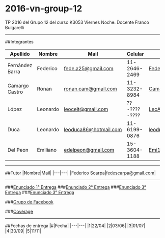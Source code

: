 # 2016-vn-group-12
TP 2016 del Grupo 12 del curso K3053 Viernes Noche. Docente Franco Bulgarelli

---

##Integrantes

|Apellido|Nombre|Mail|Celular|Github|
|---|---|---|---|---|
|Fernández Barra|Federico|fede.a25@gmail.com|11-2646-2469|[FedericoFernandezBarra](https://github.com/FedericoFernandezBarra)|
|Camargo Castro|Ronan|ronan.cam@gmail.com|11-3232-8984|[CamargoR](https://github.com/CamargoR)|
|López|Leonardo|leoceit@gmail.com|??-????-????|[LeoAristarco](https://github.com/LeoAristarco)|
|Duca|Leonardo|leoduca86@hotmail.com|11-6199-0876|[leoduca](https://github.com/leoduca)|
|Del Peon|Emiliano|edelpeon@gmail.com|15-3604-1188|[Emi1305](https://github.com/Emi1305)|

---

##Tutor
|Nombre|Mail|
|---|---|
|Federico Scarpa|fedescarpa@gmail.com|

---

###[Enunciado 1° Entrega](https://docs.google.com/document/d/17XAw_kcKj4MopI6coFzR_VE8Hg-6MFJkXd0nA0IU-aM/edit)
###[Enunciado 2° Entrega](https://docs.google.com/document/d/1hOUCw5lyVd0AG2IwgfFyyW02YcMEfoMKhuw7xsqR4Xw/edit)
###[Enunciado 3° Entrega](https://docs.google.com/document/d/1MSf0zRpzrh0_ykWDaF-wm9a4D4vZ3_WdKL__945MM8c/edit)
###[Enunciado 3° Entrega](https://docs.google.com/document/d/1tSZANdI8mfOyQrS38smCJGW90t_8CHkDLrbgwNCkUIM/edit)

###[Grupo de Facebook](https://www.facebook.com/groups/269933970012691/)

###[Coverage](http://dds-utn.github.io/2016-vn-group-12/)

---

##Fechas de entrega
|#|Fecha|
|---|---|
|1|22/04|
|2|03/06|
|3|01/07|
|4|30/09|
|5|11/11|

